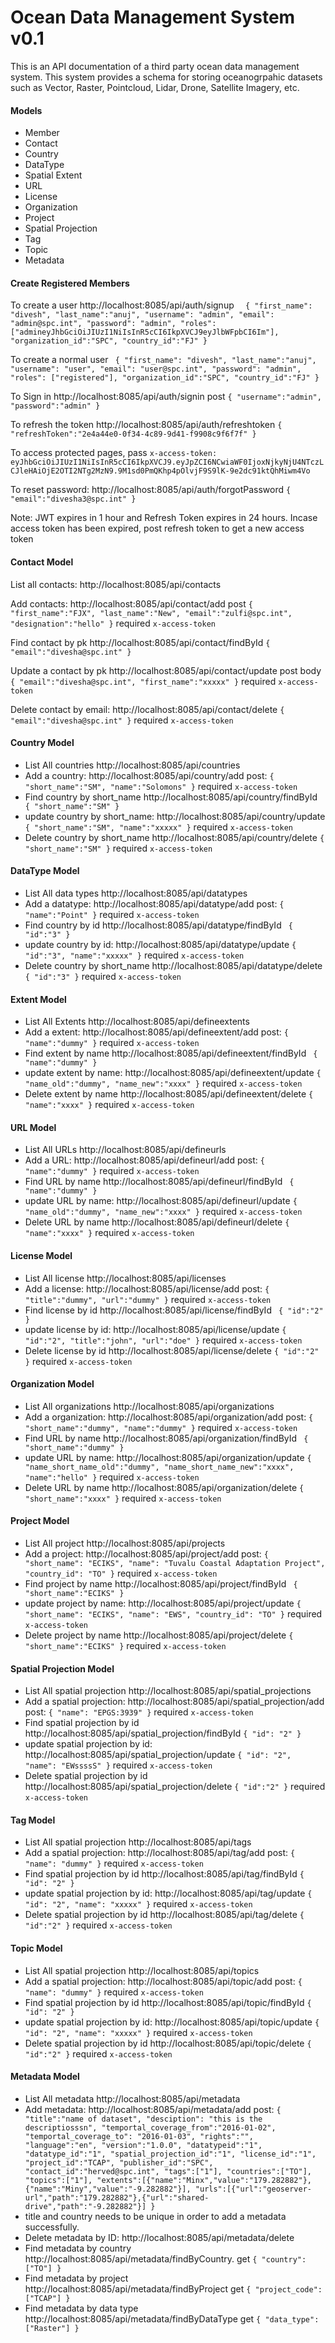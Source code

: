 # Ocean Data Management System v0.1
This is an API documentation of a third party ocean data management system. This system provides a schema for storing oceanogrpahic datasets such as Vector, Raster, Pointcloud, Lidar, Drone, Satellite Imagery, etc.

#### Models
- Member
- Contact
- Country
- DataType
- Spatial Extent
- URL
- License
- Organization
- Project
- Spatial Projection
- Tag
- Topic
- Metadata

#### Create Registered Members
To create a user http://localhost:8085/api/auth/signup 
`  {
    "first_name": "divesh",
    "last_name":"anuj",
    "username": "admin",
    "email": "admin@spc.int",
    "password": "admin",
    "roles": ["admineyJhbGciOiJIUzI1NiIsInR5cCI6IkpXVCJ9eyJlbWFpbCI6Im"],
    "organization_id":"SPC",
    "country_id":"FJ"
}`

To create a normal user
`
  {
    "first_name": "divesh",
    "last_name":"anuj",
    "username": "user",
    "email": "user@spc.int",
    "password": "admin",
    "roles": ["registered"],
    "organization_id":"SPC",
    "country_id":"FJ"
}`

To Sign in http://localhost:8085/api/auth/signin post
`{
    "username":"admin",
    "password":"admin"
}`

To refresh the token http://localhost:8085/api/auth/refreshtoken 
`{
    "refreshToken":"2e4a44e0-0f34-4c89-9d41-f9908c9f6f7f"
}`

To access protected pages, pass `x-access-token: eyJhbGciOiJIUzI1NiIsInR5cCI6IkpXVCJ9.eyJpZCI6NCwiaWF0IjoxNjkyNjU4NTczLCJleHAiOjE2OTI2NTg2MzN9.9M1sd0PmQKhp4pOlvjF9S9lK-9e2dc91ktQhMiwm4Vo`

To reset password: http://localhost:8085/api/auth/forgotPassword 
`{
    "email":"divesha3@spc.int"
}`

Note: JWT expires in 1 hour and Refresh Token expires in 24 hours. Incase access token has been expired, post refresh token to get a new access token

#### Contact Model
List all contacts: http://localhost:8085/api/contacts

Add contacts: http://localhost:8085/api/contact/add 
post `{
    "first_name":"FJX",
    "last_name":"New",
    "email":"zulfi@spc.int",
    "designation":"hello"
}` required `x-access-token`

Find contact by pk http://localhost:8085/api/contact/findById 
`{
    "email":"divesha@spc.int"
}`

Update a contact by pk http://localhost:8085/api/contact/update 
post body `{
    "email":"divesha@spc.int",
    "first_name":"xxxxx"
}`
required `x-access-token`

Delete contact by email: http://localhost:8085/api/contact/delete 
`{
    "email":"divesha@spc.int"
}`
required `x-access-token`

#### Country Model
- List All countries http://localhost:8085/api/countries
- Add a country: http://localhost:8085/api/country/add
  post: `{
    "short_name":"SM",
    "name":"Solomons"
}`
required `x-access-token`
- Find country by short_name http://localhost:8085/api/country/findById
  ` {
    "short_name":"SM"
}`
- update country by short_name: http://localhost:8085/api/country/update
  `{
    "short_name":"SM",
    "name":"xxxxx"
}`
required `x-access-token`
- Delete country by short_name http://localhost:8085/api/country/delete
  `{
    "short_name":"SM"
}`
required `x-access-token`

#### DataType Model
- List All data types http://localhost:8085/api/datatypes
- Add a datatype: http://localhost:8085/api/datatype/add
  post: `{
    "name":"Point"
}`
required `x-access-token`
- Find country by id http://localhost:8085/api/datatype/findById
  ` {
    "id":"3"
}`
- update country by id: http://localhost:8085/api/datatype/update
  `{
    "id":"3",
    "name":"xxxxx"
}`
required `x-access-token`
- Delete country by short_name http://localhost:8085/api/datatype/delete
  `{
    "id":"3"
}`
required `x-access-token`

#### Extent Model
- List All Extents http://localhost:8085/api/defineextents
- Add a extent: http://localhost:8085/api/defineextent/add
  post: `{
    "name":"dummy"
}`
required `x-access-token`
- Find extent by name http://localhost:8085/api/defineextent/findById
  ` {
    "name":"dummy"
}`
- update extent by name: http://localhost:8085/api/defineextent/update
  `{
    "name_old":"dummy",
    "name_new":"xxxx"
}`
required `x-access-token`
- Delete extent by name http://localhost:8085/api/defineextent/delete
  `{
    "name":"xxxx"
}`
required `x-access-token`

#### URL Model
- List All URLs http://localhost:8085/api/defineurls
- Add a URL: http://localhost:8085/api/defineurl/add
  post: `{
    "name":"dummy"
}`
required `x-access-token`
- Find URL by name http://localhost:8085/api/defineurl/findById
  ` {
    "name":"dummy"
}`
- update URL by name: http://localhost:8085/api/defineurl/update
  `{
    "name_old":"dummy",
    "name_new":"xxxx"
}`
required `x-access-token`
- Delete URL by name http://localhost:8085/api/defineurl/delete
  `{
    "name":"xxxx"
}`
required `x-access-token`

#### License Model
- List All license http://localhost:8085/api/licenses
- Add a license: http://localhost:8085/api/license/add
  post: `{
    "title":"dummy",
    "url":"dummy"
}`
required `x-access-token`
- Find license by id http://localhost:8085/api/license/findById
  ` {
    "id":"2"
}`
- update license by id: http://localhost:8085/api/license/update
  `{
    "id":"2",
    "title":"john",
    "url":"doe"
}`
required `x-access-token`
- Delete license by id http://localhost:8085/api/license/delete
  `{
    "id":"2"
}`
required `x-access-token`

#### Organization Model
- List All organizations http://localhost:8085/api/organizations
- Add a organization: http://localhost:8085/api/organization/add
  post: `{
    "short_name":"dummy",
    "name":"dummy"
}`
required `x-access-token`
- Find URL by name http://localhost:8085/api/organization/findById
  ` {
    "short_name":"dummy"
}`
- update URL by name: http://localhost:8085/api/organization/update
  `{
    "name_short_name_old":"dummy",
    "name_short_name_new":"xxxx",
    "name":"hello"
}`
required `x-access-token`
- Delete URL by name http://localhost:8085/api/organization/delete
  `{
    "short_name":"xxxx"
}`
required `x-access-token`

#### Project Model
- List All project http://localhost:8085/api/projects
- Add a project: http://localhost:8085/api/project/add
  post: `{
    "short_name": "ECIKS",
    "name": "Tuvalu Coastal Adaptation Project",
    "country_id": "TO"
}`
required `x-access-token`
- Find project by name http://localhost:8085/api/project/findById
  ` {
    "short_name":"ECIKS"
}`
- update project by name: http://localhost:8085/api/project/update
  `{
    "short_name": "ECIKS",
    "name": "EWS",
    "country_id": "TO"
}`
required `x-access-token`
- Delete project by name http://localhost:8085/api/project/delete
  `{
    "short_name":"ECIKS"
}`
required `x-access-token`

#### Spatial Projection Model
- List All spatial projection http://localhost:8085/api/spatial_projections
- Add a spatial projection: http://localhost:8085/api/spatial_projection/add
  post: `{
    "name": "EPGS:3939"
}`
required `x-access-token`
- Find spatial projection by id http://localhost:8085/api/spatial_projection/findById
  `{
    "id": "2"
}`
- update spatial projection by id: http://localhost:8085/api/spatial_projection/update
  `{
    "id": "2",
    "name": "EWssssS"
}`
required `x-access-token`
- Delete spatial projection by id http://localhost:8085/api/spatial_projection/delete
  `{
    "id":"2"
}`
required `x-access-token`

#### Tag Model
- List All spatial projection http://localhost:8085/api/tags
- Add a spatial projection: http://localhost:8085/api/tag/add
  post: `{
    "name": "dummy"
}`
required `x-access-token`
- Find spatial projection by id http://localhost:8085/api/tag/findById
  `{
    "id": "2"
}`
- update spatial projection by id: http://localhost:8085/api/tag/update
  `{
    "id": "2",
    "name": "xxxxx"
}`
required `x-access-token`
- Delete spatial projection by id http://localhost:8085/api/tag/delete
  `{
    "id":"2"
}`
required `x-access-token`

#### Topic Model
- List All spatial projection http://localhost:8085/api/topics
- Add a spatial projection: http://localhost:8085/api/topic/add
  post: `{
    "name": "dummy"
}`
required `x-access-token`
- Find spatial projection by id http://localhost:8085/api/topic/findById
  `{
    "id": "2"
}`
- update spatial projection by id: http://localhost:8085/api/topic/update
  `{
    "id": "2",
    "name": "xxxxx"
}`
required `x-access-token`
- Delete spatial projection by id http://localhost:8085/api/topic/delete
  `{
    "id":"2"
}`
required `x-access-token`

#### Metadata Model
- List All metadata http://localhost:8085/api/metadata
- Add metadata: http://localhost:8085/api/metadata/add
  post: `{
    "title":"name of dataset",
    "desciption": "this is the descriptiosssn",
    "temportal_coverage_from":"2016-01-02",
    "temportal_coverage_to": "2016-01-03",
    "rights":"",
    "language":"en",
    "version":"1.0.0",
    "datatypeid":"1",
    "datatype_id":"1",
    "spatial_projection_id":"1",
    "license_id":"1",
    "project_id":"TCAP",
    "publisher_id":"SPC",
    "contact_id":"herved@spc.int",
    "tags":["1"],
    "countries":["TO"],
    "topics":["1"],
    "extents":[{"name":"Minx","value":"179.282882"},{"name":"Miny","value":"-9.282882"}],
    "urls":[{"url":"geoserver-url","path":"179.282882"},{"url":"shared-drive","path":"-9.282882"}]
}`
- title and country needs to be unique in order to add a metadata successfully.
- Delete metadata by ID: http://localhost:8085/api/metadata/delete
- Find metadata by country http://localhost:8085/api/metadata/findByCountry.
  get `{
    "country":["TO"]
}`
- Find metadata by project http://localhost:8085/api/metadata/findByProject
  get `{
    "project_code":["TCAP"]
}`
- Find metadata by data type http://localhost:8085/api/metadata/findByDataType
  get `{
    "data_type":["Raster"]
}`


